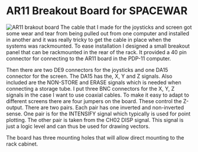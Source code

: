 # AR11 Breakout Board for SPACEWAR
![AR11 brakout board](https://i.imgur.com/CwJOVLh.jpg)
The cable that I made for the joysticks and screen got some wear and tear from being pulled out from one computer and installed in another and it was really tricky to get the cable in place when the systems was rackmounted.
To ease installation I designed a small breakout panel that can be rackmounted in the rear of the rack. It provided a 40 pin connector for connecting to the AR11 board in the PDP-11 computer. 

Then there are two DE9 connectors for the joysticks and one DA15 connector for the screen. The DA15 has the, X, Y and Z signals. Also included are the NON-STORE and ERASE signals which is needed when connecting a storage tube. I put three BNC connectors for the X, Y, Z signals in the case I want to use coaxial cables. To make it easy to adapt to different screens there are four jumpers on the board. These control the Z-output. There are two pairs. Each pair has one inverted and non-inverted sense. One pair is for the INTENSIFY signal which typically is used for point plotting. The other pair is taken from the CH02 DISP signal. This signal is just a logic level and can thus be used for drawing vectors.

The board has three mounting holes that will allow direct mounting to the rack cabinet.
